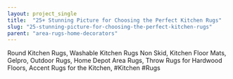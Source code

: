 ```yaml
---
layout: project_single
title:  "25+ Stunning Picture for Choosing the Perfect Kitchen Rugs"
slug: "25-stunning-picture-for-choosing-the-perfect-kitchen-rugs"
parent: "area-rugs-home-decorators"
---
```

Round Kitchen Rugs, Washable Kitchen Rugs Non Skid, Kitchen Floor Mats, Gelpro, Outdoor Rugs, Home Depot Area Rugs, Throw Rugs for Hardwood Floors, Accent Rugs for the Kitchen, #Kitchen #Rugs